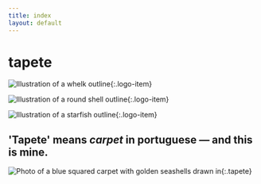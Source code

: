 ```yaml
---
title: index
layout: default
---
```


# tapete

![Illustration of a whelk outline]({{site.baseurl}}/assets/images/buzio.png "Whelk"){:.logo-item}

![Illustration of a round shell outline]({{site.baseurl}}/assets/images/concha.png "Shell"){:.logo-item}

![Illustration of a starfish outline]({{site.baseurl}}/assets/images/estrela.png "Starfish"){:.logo-item}

## 'Tapete' means *carpet* in portuguese — and this is mine.

![Photo of a blue squared carpet with golden seashells drawn in]({{site.baseurl}}/assets/images/tapete.png "My bedroom carpet"){:.tapete}


